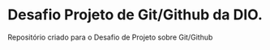 # Desafio Projeto de Git/Github da DIO.
Repositório criado para o Desafio de Projeto sobre Git/Github

